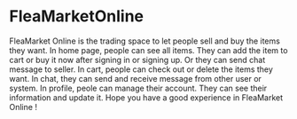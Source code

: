 # FleaMarketOnline
  FleaMarket Online is the trading space to let people sell and buy the items they want. In home page, people can see all items. They can add the item to cart or buy it now after signing in or signing up. Or they can send chat message to seller. In cart, people can check out or delete the items they want. In chat, they can send and receive message from other user or system. In profile, peole can manage their account. They can see their information and update it. Hope you have a good experience in FleaMarket Online !
